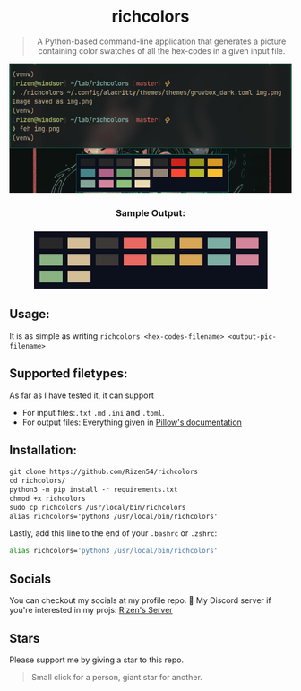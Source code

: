 <div align="center">
<h1>richcolors</h1>

> A Python-based command-line application that generates a picture containing
> color swatches of all the hex-codes in a given input file.

<img src="Images/sample_usage.png" alt="Sample Usage Image" width="700">

<h3 >Sample Output: <h3>

<img src="Images/sample_output.png" alt="Sample Output Image" width="417">

</div>

## Usage:
It is as simple as writing `richcolors <hex-codes-filename> <output-pic-filename>`

## Supported filetypes:
As far as I have tested it, it can support

* For input files:`.txt` `.md` `.ini` and `.toml`.
* For output files: Everything given in [Pillow's documentation](https://pillow-wiredfool.readthedocs.io/en/latest/handbook/image-file-formats.html)

## Installation:
```
git clone https://github.com/Rizen54/richcolors
cd richcolors/
python3 -m pip install -r requirements.txt
chmod +x richcolors
sudo cp richcolors /usr/local/bin/richcolors
alias richcolors='python3 /usr/local/bin/richcolors'
```

Lastly, add this line to the end of your `.bashrc` or `.zshrc`:

```bash
alias richcolors='python3 /usr/local/bin/richcolors'
```

## Socials
You can checkout my socials at my profile repo.
💬 My Discord server if you're interested in my projs: [Rizen's Server](https://discord.gg/BSCkxtxNJ6)

## Stars
Please support me by giving a star to this repo.
> Small click for a person, giant star for another.
